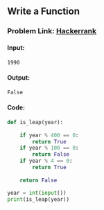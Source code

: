 ## Write a Function

### Problem Link: [Hackerrank](https://www.hackerrank.com/challenges/write-a-function/problem?isFullScreen=true)


#### Input:
```
1990
```

#### Output:
```
False
```

#### Code:

```python
def is_leap(year):
    
    if year % 400 == 0:
        return True
    if year % 100 == 0:
        return False
    if year % 4 == 0:
        return True
        
    return False

year = int(input())
print(is_leap(year))
```